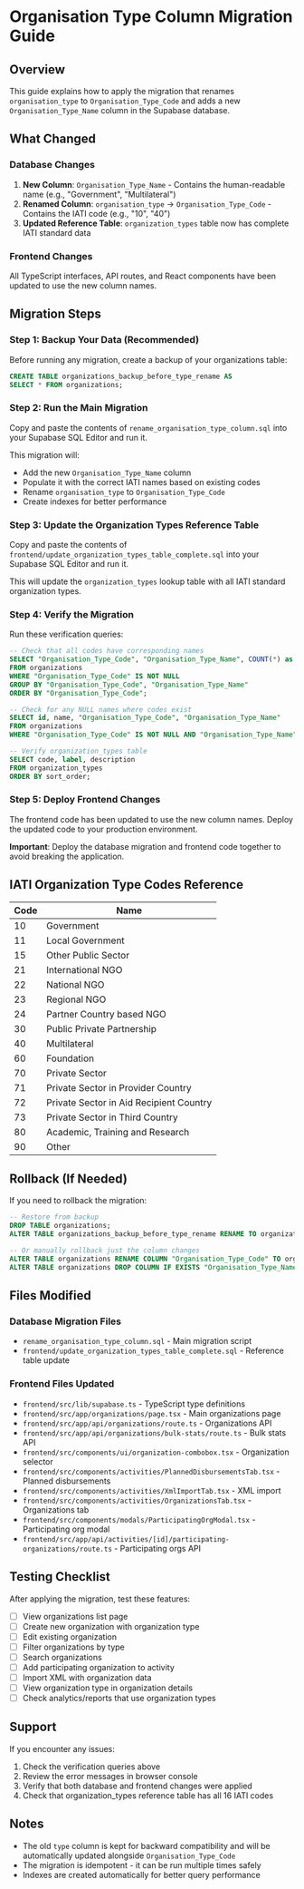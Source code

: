 # Organisation Type Column Migration Guide

## Overview
This guide explains how to apply the migration that renames `organisation_type` to `Organisation_Type_Code` and adds a new `Organisation_Type_Name` column in the Supabase database.

## What Changed

### Database Changes
1. **New Column**: `Organisation_Type_Name` - Contains the human-readable name (e.g., "Government", "Multilateral")
2. **Renamed Column**: `organisation_type` → `Organisation_Type_Code` - Contains the IATI code (e.g., "10", "40")
3. **Updated Reference Table**: `organization_types` table now has complete IATI standard data

### Frontend Changes
All TypeScript interfaces, API routes, and React components have been updated to use the new column names.

## Migration Steps

### Step 1: Backup Your Data (Recommended)
Before running any migration, create a backup of your organizations table:

```sql
CREATE TABLE organizations_backup_before_type_rename AS 
SELECT * FROM organizations;
```

### Step 2: Run the Main Migration
Copy and paste the contents of `rename_organisation_type_column.sql` into your Supabase SQL Editor and run it.

This migration will:
- Add the new `Organisation_Type_Name` column
- Populate it with the correct IATI names based on existing codes
- Rename `organisation_type` to `Organisation_Type_Code`
- Create indexes for better performance

### Step 3: Update the Organization Types Reference Table
Copy and paste the contents of `frontend/update_organization_types_table_complete.sql` into your Supabase SQL Editor and run it.

This will update the `organization_types` lookup table with all IATI standard organization types.

### Step 4: Verify the Migration
Run these verification queries:

```sql
-- Check that all codes have corresponding names
SELECT "Organisation_Type_Code", "Organisation_Type_Name", COUNT(*) as count
FROM organizations 
WHERE "Organisation_Type_Code" IS NOT NULL
GROUP BY "Organisation_Type_Code", "Organisation_Type_Name"
ORDER BY "Organisation_Type_Code";

-- Check for any NULL names where codes exist
SELECT id, name, "Organisation_Type_Code", "Organisation_Type_Name"
FROM organizations 
WHERE "Organisation_Type_Code" IS NOT NULL AND "Organisation_Type_Name" IS NULL;

-- Verify organization_types table
SELECT code, label, description 
FROM organization_types 
ORDER BY sort_order;
```

### Step 5: Deploy Frontend Changes
The frontend code has been updated to use the new column names. Deploy the updated code to your production environment.

**Important**: Deploy the database migration and frontend code together to avoid breaking the application.

## IATI Organization Type Codes Reference

| Code | Name |
|------|------|
| 10 | Government |
| 11 | Local Government |
| 15 | Other Public Sector |
| 21 | International NGO |
| 22 | National NGO |
| 23 | Regional NGO |
| 24 | Partner Country based NGO |
| 30 | Public Private Partnership |
| 40 | Multilateral |
| 60 | Foundation |
| 70 | Private Sector |
| 71 | Private Sector in Provider Country |
| 72 | Private Sector in Aid Recipient Country |
| 73 | Private Sector in Third Country |
| 80 | Academic, Training and Research |
| 90 | Other |

## Rollback (If Needed)
If you need to rollback the migration:

```sql
-- Restore from backup
DROP TABLE organizations;
ALTER TABLE organizations_backup_before_type_rename RENAME TO organizations;

-- Or manually rollback just the column changes
ALTER TABLE organizations RENAME COLUMN "Organisation_Type_Code" TO organisation_type;
ALTER TABLE organizations DROP COLUMN IF EXISTS "Organisation_Type_Name";
```

## Files Modified

### Database Migration Files
- `rename_organisation_type_column.sql` - Main migration script
- `frontend/update_organization_types_table_complete.sql` - Reference table update

### Frontend Files Updated
- `frontend/src/lib/supabase.ts` - TypeScript type definitions
- `frontend/src/app/organizations/page.tsx` - Main organizations page
- `frontend/src/app/api/organizations/route.ts` - Organizations API
- `frontend/src/app/api/organizations/bulk-stats/route.ts` - Bulk stats API
- `frontend/src/components/ui/organization-combobox.tsx` - Organization selector
- `frontend/src/components/activities/PlannedDisbursementsTab.tsx` - Planned disbursements
- `frontend/src/components/activities/XmlImportTab.tsx` - XML import
- `frontend/src/components/activities/OrganizationsTab.tsx` - Organizations tab
- `frontend/src/components/modals/ParticipatingOrgModal.tsx` - Participating org modal
- `frontend/src/app/api/activities/[id]/participating-organizations/route.ts` - Participating orgs API

## Testing Checklist

After applying the migration, test these features:

- [ ] View organizations list page
- [ ] Create new organization with organization type
- [ ] Edit existing organization
- [ ] Filter organizations by type
- [ ] Search organizations
- [ ] Add participating organization to activity
- [ ] Import XML with organization data
- [ ] View organization type in organization details
- [ ] Check analytics/reports that use organization types

## Support

If you encounter any issues:
1. Check the verification queries above
2. Review the error messages in browser console
3. Verify that both database and frontend changes were applied
4. Check that organization_types reference table has all 16 IATI codes

## Notes

- The old `type` column is kept for backward compatibility and will be automatically updated alongside `Organisation_Type_Code`
- The migration is idempotent - it can be run multiple times safely
- Indexes are created automatically for better query performance

